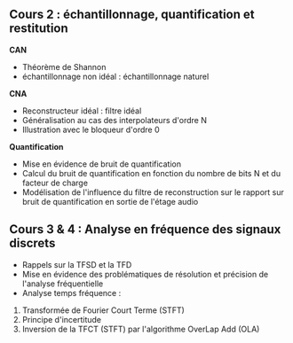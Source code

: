 

## Cours 2 : échantillonnage, quantification et restitution 

**CAN** 
* Théorème de Shannon
* échantillonnage non idéal : échantillonnage naturel

**CNA**  
* Reconstructeur idéal : filtre idéal
* Généralisation au cas des interpolateurs d'ordre N
* Illustration avec le bloqueur d'ordre 0

**Quantification**
* Mise en évidence de bruit de quantification
* Calcul du bruit de quantification en fonction du nombre de bits N et du facteur de charge
* Modélisation de l'influence du filtre de reconstruction sur le rapport sur bruit de quantification en sortie de l'étage audio

## Cours 3 & 4 : Analyse en fréquence des signaux discrets
* Rappels sur la TFSD et la TFD
* Mise en évidence des problématiques de résolution et précision de l'analyse fréquentielle
* Analyse temps fréquence :
1. Transformée de Fourier Court Terme (STFT) 
2. Principe d'incertitude
3. Inversion de la TFCT (STFT) par l'algorithme OverLap Add (OLA)
